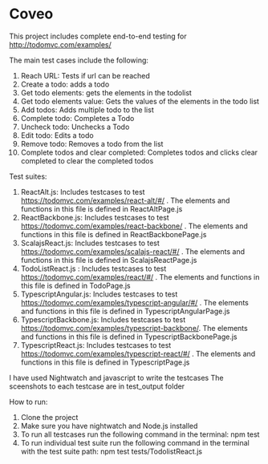 # Coveo
This project includes complete end-to-end testing for http://todomvc.com/examples/

The main test cases include the following:
1. Reach URL: Tests if url can be reached
2. Create a todo: adds a todo
3. Get todo elements: gets the elements in the todolist
4. Get todo elements value: Gets the values of the elements in the todo list
5. Add todos: Adds multiple todo to the list
6. Complete todo: Completes a Todo
7. Uncheck todo: Unchecks a Todo
8. Edit todo: Edits a todo
7. Remove todo: Removes a todo from the list
9. Complete todos and clear completed: Completes todos and clicks clear completed to clear the completed todos

Test suites:

1. ReactAlt.js: Includes testcases to test https://todomvc.com/examples/react-alt/#/ . The elements and functions in this file is defined in ReactAltPage.js
2. ReactBackbone.js: Includes testcases to test https://todomvc.com/examples/react-backbone/ . The elements and functions in this file is defined in ReactBackbonePage.js
3. ScalajsReact.js: Includes testcases to test https://todomvc.com/examples/scalajs-react/#/ . The elements and functions in this file is defined in ScalajsReactPage.js
4. TodoListReact.js : Includes testcases to test https://todomvc.com/examples/react/#/ . The elements and functions in this file is defined in TodoPage.js
5. TypescriptAngular.js: Includes testcases to test https://todomvc.com/examples/typescript-angular/#/ . The elements and functions in this file is defined in TypescriptAngularPage.js
6. TypescriptBackbone.js: Includes testcases to test https://todomvc.com/examples/typescript-backbone/. The elements and functions in this file is defined in TypescriptBackbonePage.js
7. TypescriptReact.js: Includes testcases to test https://todomvc.com/examples/typescript-react/#/ . The elements and functions in this file is defined in TypescriptPage.js

I have used Nightwatch and javascript to write the testcases
The sceenshots to each testcase are in test_output folder

How to run:
1. Clone the project
2. Make sure you have nightwatch and Node.js installed
3. To run all testcases run the following command in the terminal: npm test
4. To run individual test suite run the following command in the terminal with the test suite path: npm test tests/TodolistReact.js



